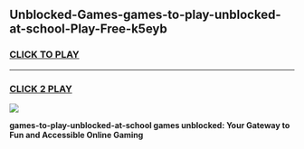 
## Unblocked-Games-games-to-play-unblocked-at-school-Play-Free-k5eyb
<h3>
<a href="https://premium76.site?title=games-to-play-unblocked-at-school&ref=09A">CLICK TO PLAY</a></h3>
<hr>

<h3>
<a href="https://premium76.site?title=games-to-play-unblocked-at-school&ref=09A">CLICK 2 PLAY</a>
  
</h3>

<a href="https://premium76.site?title=games-to-play-unblocked-at-school&ref=09A"><img src="https://clearcache.store/games.png"></a>


**games-to-play-unblocked-at-school games unblocked: Your Gateway to Fun and Accessible Online Gaming**
